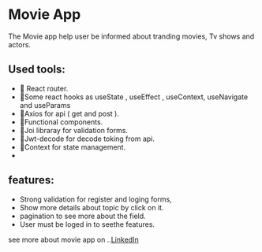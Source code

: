 # Movie App

The Movie app help user be informed about tranding movies, Tv shows and actors.

## Used tools: 
* 📌 React router.
* 📌Some react hooks as useState , useEffect , useContext, useNavigate and useParams
* 📌Axios for api ( get and post ).
* 📌Functional components.
* 📌Joi libraray for validation forms.
* 📌Jwt-decode for decode toking from api.
* 📌Context for state management.
* 
## features: 
* Strong validation for register and loging forms, 
* Show more details about topic by click on it.
* pagination to see more about the field.
* User must be loged in to seethe  features.
   
see more about movie app on ..<a href="[https://www.google.com/](https://www.linkedin.com/posts/osama-amerr_project-react-reacthooks-activity-6999102417535447040-NcF1?utm_source=share&utm_medium=member_desktop)" target="_blank">LinkedIn</a>
